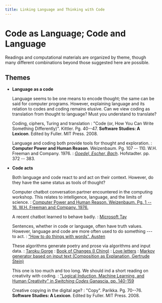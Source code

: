 ```yaml
---
title: Linking Language and Thinking with Code
---
```


<div id="main">

Code as Language; Code and Language
===================================

Readings and computational materials are organized by theme, though many
different combinations beyond those suggested here are possible.

Themes
------

-   **Language as a code**

    Language seems to be one means to encode thought; the same can be
    said for computer programs. However, explaining language and its
    relation to codes and coding remains elusive. Can we view coding as
    translation from thought to language? Must you understand to
    translate?

     Coding, ciphers, Turing and translation 
    :   "Code (or, How You Can Write Something Differently)".
        Kittler. Pg. 40--47. **Software Studies: A Lexicon**. Edited
        by Fuller. MIT Press. 2008.

    Language and coding both provide tools for thought and exploration. 
    :   **Computer Power and Human Reason**. Weizenbaum. Pg. 107 -- 110.
        W.H. Freeman and Company. 1976.
    :   *[Goedel, Escher, Bach]()*. Hofstadter. pp. 372 -- 383.

-   **Code acts**

    Both language and code react to and act on their context. However,
    do they have the same status as tools of thought?

    Computer chatbot conversation partner encountered in the computing workshop. This relates to intelligence, language, and the limits of science. 
    :   [Computer Power and Human Reason. Weizenbaum. Pg. 1 -- 16. W.H.
        Freeman and Company.
        1976.](https://cyborgdigitalculture.files.wordpress.com/2013/09/24-weizenbaum-03.pdf)

    A recent chatbot learned to behave badly. 
    :   [Microsoft Tay](https://en.wikipedia.org/wiki/Tay_(bot))

    Sentences, whether in code or language, often have truth values. However, language and code are more often used to do something --- to act. 
    :   ["How to do things with words",
        Austen](http://www.ling.upenn.edu/~rnoyer/courses/103/Austin.pdf)

    These algorithms generate poetry and prose via algorithms and input data. 
    :   [Taroku Gorge](http://nickm.com/taroko_gorge)
    :   [Book of Changes
        (I Ching)](http://www.onlineclarity.co.uk/reading/free-online-i-ching)
    :   [Love
        letters](http://bardcollege.github.io/workshop1/loveletter.js)
    :   [Markov generator based on input text (Composition as
        Explanation,
        Gertrude Stein)](http://bardcollege.github.io/dialogs/notebook3.html)

    This one is too much and too long. We should ind a short reading on creativity with coding. 
    :   ["Logical Induction, Machine Learning, and Human Creativity" in
        *Switching Codes* Ganascia. pp.
        140-159](http://www-poleia.lip6.fr/~ganascia/Publications?action=AttachFile&do=view&target=draft_SwitchingCodes.pdf)

    Creative copying in the digital age?
    :   "Copy". Parikka. Pg. 70--76. **Software Studies: A Lexicon**.
        Edited by Fuller. MIT Press. 2008.

</div>
